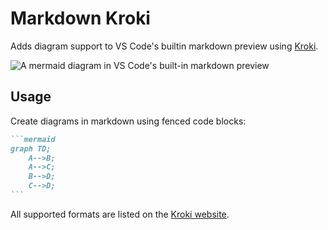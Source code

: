 # Markdown Kroki

Adds diagram support to VS Code's builtin markdown preview using [Kroki](https://kroki.io/).

![A mermaid diagram in VS Code's built-in markdown preview](https://github.com/pomdtr/vscode-markdown-kroki/raw/master/docs/example.png)

## Usage

Create diagrams in markdown using fenced code blocks:

````markdown
```mermaid
graph TD;
    A-->B;
    A-->C;
    B-->D;
    C-->D;
```
````

All supported formats are listed on the [Kroki website](https://kroki.io/#support).
